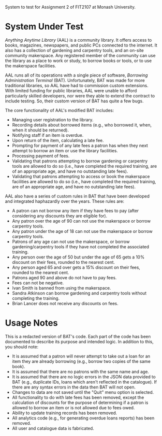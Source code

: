 System to test for Assignment 2 of FIT2107 at Monash University.

# System Under Test

_Anything Anytime Library_ (AAL) is a community library.
It offers access to books, magazines, newspapers, and public PCs connected to the internet.
It also has a collection of gardening and carpentry tools, and an on-site community makerspace.
Any registered member of the community can use the library as a place to work or study, to borrow books or tools, or to use the makerspace facilities.

AAL runs all of its operations with a single piece of software, _Borrowing Administration Terminal_ (BAT).
Unfortunately, BAT was made for more traditional libraries, so AAL have had to commission custom extensions.
With limited funding for public libraries, AAL were unable to afford particularly skilled developers, nor were they able to extend the contract to include testing.
So, their custom version of BAT has quite a few bugs.

The core functionality of AAL's modified BAT includes:
* Managing user registration to the library.
* Recording details about borrowed items (e.g., who borrowed it, when, when it should be returned).
* Notifying staff if an item is overdue.
* Upon return of the item, calculating a late fee.
* Prompting for payment of any late fees a patron has when they next attempt to borrow an item or use the library facilities.
* Processing payment of fees.
* Validating that patrons attempting to borrow gardening or carpentry tools are allowed to do so (i.e., have completed the required training, are of an appropriate age, and have no outstanding late fees).
* Validating that patrons attempting to access or book the makerspace facilities are allowed to do so (i.e., have completed the required training, are of an appropriate age, and have no outstanding late fees).

AAL also have a series of custom rules in BAT that have been developed and integrated haphazardly over the years.
These rules are:

* A patron can not borrow any item if they have fees to pay (after considering any discounts they are eligible for).
* Any patron over the age of 90 can not use the makerspace or borrow carpentry tools.
* Any patron under the age of 18 can not use the makerspace or borrow carpentry tools.
* Patrons of any age can not use the makerspace, or borrow gardening/carpentry tools if they have not completed the associated training.
* Any person over the age of 50 but under the age of 65 gets a 10% discount on their fees, rounded to the nearest cent.
* Any person aged 65 and over gets a 15% discount on their fees, rounded to the nearest cent.
* Patrons aged 90 and above do not have to pay fees.
* Fees can not be negative.
* Ivan Smith is banned from using the makerspace.
* Sandra Atkinson can borrow gardening and carpentry tools without completing the training.
* Brian Lancer does not receive any discounts on fees.

# Usage Notes

This is a redacted version of BAT's code.
Each part of the code has been documented to describe its purpose and intended logic.
In addition to this, you should note:

* It is assumed that a patron will never attempt to take out a loan for an item they are already borrowing (e.g., borrow two copies of the same book).
* It is assumed that there are no patrons with the same name and age.
* It is assumed that there are no logic errors in the JSON data provided to BAT (e.g., duplicate IDs, loans which aren't reflected in the catalogue). If there are any syntax errors in the data then BAT will not open.
* Changes to data are not saved until the "Quit" menu option is selected.
* All functionality to do with late fees has been removed, except the calculation of discounts for the purpose of determining if a patron is allowed to borrow an item or is not allowed due to fees owed.
* Ability to update training records has been removed.
* All analytics code (e.g., for generating overdue loans reports) has been removed.
* All user and catalogue data is fabricated.